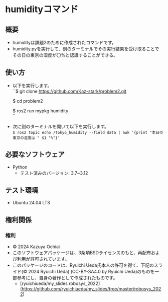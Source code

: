 # humidityコマンド

## 概要
- humidityは課題2のために作成されたコマンドです。  
- humidity.pyを実行して、別のターミナルでその実行結果を受け取ることでその日の東京の湿度が〇%と認識することができる。

## 使い方
- 以下を実行します。  
``$ git clone https://github.com/Kaz-stark/problem2.git  

  $ cd problem2  

  $  ros2 run mypkg humidity  
``  
- 次に別のターミナルを開いて以下を実行します。  
``$ ros2 topic echo /tokyo_humidity --field data | awk '{print "本日の東京の湿度は " $1 "%"}'
``  

## 必要なソフトウェア  
- Python
  - テスト済みのバージョン: 3.7~3.12  

## テスト環境  
- Ubuntu 24.04 LTS

## 権利関係    
### 権利  
- © 2024 Kazuya Ochiai  
- このソフトウェアパッケージは、3条項BSDライセンスのもと、再配布および利用が許可されています。  
- このパッケージのコードは、Ryuichi Ueda氏本人の許可を得て、下記のスライド(© 2024 Ryuichi Ueda) (CC-BY-SA4.0 by Ryuichi Ueda)のものを一部参考にし、自身の著作として作成されたものです。  
    - [ryuichiueda/my_slides robosys_2022] (https://github.com/ryuichiueda/my_slides/tree/master/robosys_2022)
